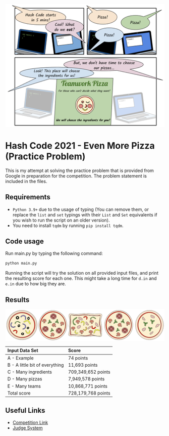 <p align="center">
  <img src="assets/problem.png" alt="Problem statement" />
</p>

# Hash Code 2021 - Even More Pizza (Practice Problem)

This is my attempt at solving the practice problem that is provided from
Google in preparation for the competition. The problem statement is
included in the files.

## Requirements

- `Python 3.9+` due to the usage of typing (You can remove them, or
  replace the `list` and `set` typings with their `List` and `Set`
  equivalents if you wish to run the script on an older version).
- You need to install `tqdm` by running `pip install tqdm`.

## Code usage

Run main.py by typing the following command:

```sh
python main.py
```

Running the script will try the solution on all provided input files,
and print the resulting score for each one. This might take a long time
for `d.in` and `e.in` due to how big they are.

## Results

<p align="center">
  <img src="assets/pizza.png" alt="Pizza" />
</p>

| Input Data Set                 | Score              |
|:-------------------------------|:-------------------|
| A - Example                    | 74 points          |
| B - A little bit of everything | 11,693 points      |
| C - Many ingredients           | 709,349,652 points |
| D - Many pizzas                | 7,949,578 points   |
| E - Many teams                 | 10,868,771 points  |
| Total score                    | 728,179,768 points |

## Useful Links

- [Competition Link](https://codingcompetitions.withgoogle.com/hashcode/)
- [Judge System](https://hashcodejudge.withgoogle.com/)

